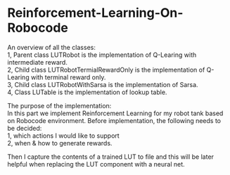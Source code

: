# Reinforcement-Learning-On-Robocode

An overview of all the classes:   
1, Parent class LUTRobot is the implementation of Q-Learing with intermediate reward.   
2, Child class LUTRobotTermialRewardOnly is the implementation of Q-Learing with terminal reward only.     
3, Child class LUTRobotWithSarsa is the implementation of Sarsa.      
4, Class LUTable is the implementation of lookup table.     

The purpose of the implementation:  
In this part we implement Reinforcement Learning for my robot tank based on Robocode environment. Before implementation, the following
needs to be decided:  
1, which actions I would like to support  
2, when & how to generate rewards.  

Then I capture the contents of a trained LUT to file and this will be later helpful when replacing the LUT component with a neural net. 
